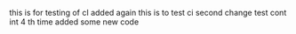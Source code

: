 this is for testing of cI
added again
this is to test ci
second change
test cont int 4 th time
added some new code
